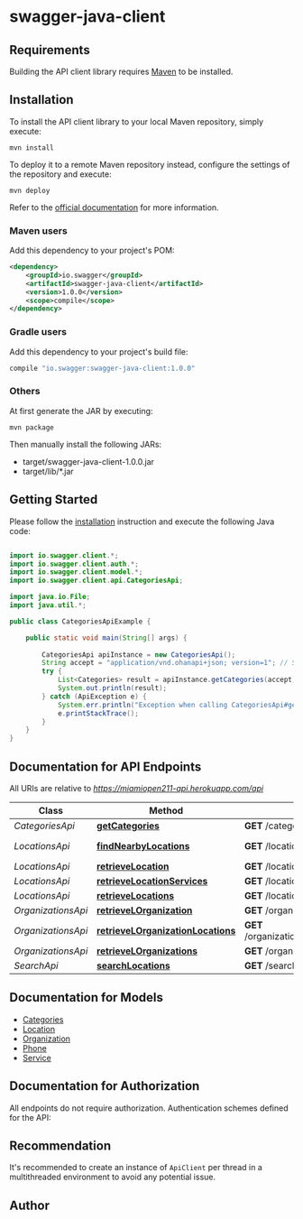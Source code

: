 # swagger-java-client

## Requirements

Building the API client library requires [Maven](https://maven.apache.org/) to be installed.

## Installation

To install the API client library to your local Maven repository, simply execute:

```shell
mvn install
```

To deploy it to a remote Maven repository instead, configure the settings of the repository and execute:

```shell
mvn deploy
```

Refer to the [official documentation](https://maven.apache.org/plugins/maven-deploy-plugin/usage.html) for more information.

### Maven users

Add this dependency to your project's POM:

```xml
<dependency>
    <groupId>io.swagger</groupId>
    <artifactId>swagger-java-client</artifactId>
    <version>1.0.0</version>
    <scope>compile</scope>
</dependency>
```

### Gradle users

Add this dependency to your project's build file:

```groovy
compile "io.swagger:swagger-java-client:1.0.0"
```

### Others

At first generate the JAR by executing:

    mvn package

Then manually install the following JARs:

* target/swagger-java-client-1.0.0.jar
* target/lib/*.jar

## Getting Started

Please follow the [installation](#installation) instruction and execute the following Java code:

```java

import io.swagger.client.*;
import io.swagger.client.auth.*;
import io.swagger.client.model.*;
import io.swagger.client.api.CategoriesApi;

import java.io.File;
import java.util.*;

public class CategoriesApiExample {

    public static void main(String[] args) {
        
        CategoriesApi apiInstance = new CategoriesApi();
        String accept = "application/vnd.ohanapi+json; version=1"; // String | 
        try {
            List<Categories> result = apiInstance.getCategories(accept);
            System.out.println(result);
        } catch (ApiException e) {
            System.err.println("Exception when calling CategoriesApi#getCategories");
            e.printStackTrace();
        }
    }
}

```

## Documentation for API Endpoints

All URIs are relative to *https://miamiopen211-api.herokuapp.com/api*

Class | Method | HTTP request | Description
------------ | ------------- | ------------- | -------------
*CategoriesApi* | [**getCategories**](docs/CategoriesApi.md#getCategories) | **GET** /categories | Categories
*LocationsApi* | [**findNearbyLocations**](docs/LocationsApi.md#findNearbyLocations) | **GET** /locations/{location_id}/nearby | Find Nearby Locations
*LocationsApi* | [**retrieveLocation**](docs/LocationsApi.md#retrieveLocation) | **GET** /locations/{location_id} | Location
*LocationsApi* | [**retrieveLocationServices**](docs/LocationsApi.md#retrieveLocationServices) | **GET** /locations/{location_id}/services | Services
*LocationsApi* | [**retrieveLocations**](docs/LocationsApi.md#retrieveLocations) | **GET** /locations | Locations
*OrganizationsApi* | [**retrieveLOrganization**](docs/OrganizationsApi.md#retrieveLOrganization) | **GET** /organizations/{organization_id} | Organizations
*OrganizationsApi* | [**retrieveLOrganizationLocations**](docs/OrganizationsApi.md#retrieveLOrganizationLocations) | **GET** /organizations/{organization_id}/locations | Organization Locations
*OrganizationsApi* | [**retrieveLOrganizations**](docs/OrganizationsApi.md#retrieveLOrganizations) | **GET** /organizations | Organizations
*SearchApi* | [**searchLocations**](docs/SearchApi.md#searchLocations) | **GET** /search | Search


## Documentation for Models

 - [Categories](docs/Categories.md)
 - [Location](docs/Location.md)
 - [Organization](docs/Organization.md)
 - [Phone](docs/Phone.md)
 - [Service](docs/Service.md)


## Documentation for Authorization

All endpoints do not require authorization.
Authentication schemes defined for the API:

## Recommendation

It's recommended to create an instance of `ApiClient` per thread in a multithreaded environment to avoid any potential issue.

## Author



